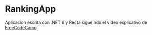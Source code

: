 # RankingApp

Aplicacion escrita con .NET 6 y Recta sigueindo el video explicativo de [FreeCodeCamp](https://www.youtube.com/watch?v=4RKuyp_bOhY).
